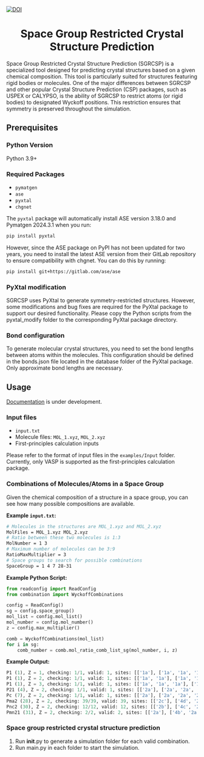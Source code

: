 [![DOI](https://zenodo.org/badge/805911060.svg)](https://zenodo.org/doi/10.5281/zenodo.11838813)

<h1 align="center">Space Group Restricted Crystal Structure Prediction</h1>

</h4>
Space Group Restricted Crystal Structure Prediction (SGRCSP) is a specialized tool designed for predicting crystal structures based on a given chemical composition. This tool is particularly suited for structures featuring rigid bodies or molecules. One of the major differences between SGRCSP and other popular Crystal Structure Prediction (CSP) packages, such as USPEX or CALYPSO, is the ability of SGRCSP to restrict atoms (or rigid bodies) to designated Wyckoff positions. This restriction ensures that symmetry is preserved throughout the simulation.

## Prerequisites

### Python Version
Python 3.9+

### Required Packages
- `pymatgen`
- `ase`
- `pyxtal`
- `chgnet`

The `pyxtal` package will automatically install ASE version 3.18.0 and Pymatgen 2024.3.1 when you run:
```sh
pip install pyxtal
```
However, since the ASE package on PyPI has not been updated for two years, you need to install the latest ASE version from their GitLab repository to ensure compatibility with chgnet. You can do this by running:
```sh
pip install git+https://gitlab.com/ase/ase
```

### PyXtal modification
SGRCSP uses PyXtal to generate symmetry-restricted structures. However, some modifications and bug fixes are required for the PyXtal package to support our desired functionality. Please copy the Python scripts from the pyxtal_modify folder to the corresponding PyXtal package directory.

### Bond configuration
To generate molecular crystal structures, you need to set the bond lengths between atoms within the molecules. This configuration should be defined in the bonds.json file located in the database folder of the PyXtal package. Only approximate bond lengths are necessary.


## Usage
[Documentation](https://sgrcsp.readthedocs.io/en/latest/) is under development.

### Input files
- `input.txt`
- Molecule files: `MOL_1.xyz`, `MOL_2.xyz`
- First-principles calculation inputs

Please refer to the format of input files in the `examples/Input` folder. Currently, only VASP is supported as the first-principles calculation package.

### Combinations of Molecules/Atoms in a Space Group
Given the chemical composition of a structure in a space group, you can see how many possible compositions are available.

**Example `input.txt`:**
```sh
# Molecules in the structures are MOL_1.xyz and MOL_2.xyz
MolFiles = MOL_1.xyz MOL_2.xyz
# Ratio between these two molecules is 1:3
MolNumber = 1 3
# Maximum number of molecules can be 3:9
RatioMaxMultiplier = 3
# Space groups to search for possible combinations
SpaceGroup = 1 4 7 28-31
```
**Example Python Script:**
```python
from readconfig import ReadConfig
from combination import WyckoffCombinations

config = ReadConfig()
sg = config.space_group()
mol_list = config.mol_list()
mol_number = config.mol_number()
z = config.max_multiplier()

comb = WyckoffCombinations(mol_list)
for i in sg:
    comb_number = comb.mol_ratio_comb_list_sg(mol_number, i, z)
```
**Example Output:**
```python
P1 (1), Z = 1, checking: 1/1, valid: 1, sites: [['1a'], ['1a', '1a', '1a']]                      
P1 (1), Z = 2, checking: 1/1, valid: 1, sites: [['1a', '1a'], ['1a', '1a', '1a', '1a', '1a', '1a']]                      
P1 (1), Z = 3, checking: 1/1, valid: 1, sites: [['1a', '1a', '1a'], ['1a', '1a', '1a', '1a', '1a', '1a', '1a', '1a', '1a']]                      
P21 (4), Z = 2, checking: 1/1, valid: 1, sites: [['2a'], ['2a', '2a', '2a']]                      
Pc (7), Z = 2, checking: 1/1, valid: 1, sites: [['2a'], ['2a', '2a', '2a']]                      
Pma2 (28), Z = 2, checking: 39/39, valid: 39, sites: [['2c'], ['4d', '2c']]                            
Pnc2 (30), Z = 2, checking: 12/12, valid: 12, sites: [['2b'], ['4c', '2b']]                            
Pmn21 (31), Z = 2, checking: 2/2, valid: 2, sites: [['2a'], ['4b', '2a']]  
```

### Space group restricted crystal structure prediction
1.	Run __init__.py to generate a simulation folder for each valid combination.
2.	Run main.py in each folder to start the simulation.
